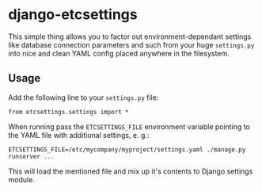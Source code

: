 # django-etcsettings #

This simple thing allows you to factor out environment-dependant settings like database connection parameters and such from your huge `settings.py` into nice and clean YAML config placed anywhere in the filesystem.


## Usage ##

Add the following line to your `settings.py` file:

    from etcsettings.settings import *


When running pass the `ETCSETTINGS_FILE` environment variable pointing to the YAML file with additional settings, e. g.:

    ETCSETTINGS_FILE=/etc/mycompany/myproject/settings.yaml ./manage.py runserver ...


This will load the mentioned file and mix up it's contents to Django settings module.
